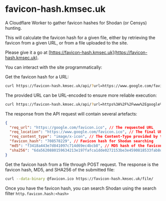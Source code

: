 # favicon-hash.kmsec.uk
A Cloudflare Worker to gather favicon hashes for Shodan (or Censys) hunting.

This will calculate the favicon hash for a given file, either by retrieving the favicon from a given URL, or from a file uploaded to the site.

Please give it a go at [https://favicon-hash.kmsec.uk](https://favicon-hash.kmsec.uk).

You can interact with the site programmatically:

Get the favicon hash for a URL:

```bash
curl https://favicon-hash.kmsec.uk/api/?url=https://www.google.com/favicon.ico
```

The provided URL can be URL-encoded to ensure more reliable execution:

```bash
curl https://favicon-hash.kmsec.uk/api/?url=https%3A%2F%2Fwww%2Egoogle%2Ecom%2Ffavicon%2Eico
```
The response from the API request will contain several artefacts:

```json
{
  "req_url": "https://google.com/favicon.ico", // The requested URL
  "req_location": "https://www.google.com/favicon.ico", // The final URL
  "req_content_type": "image/x-icon", // The Content-Type provided by the upstream server when requesting the URL
  "favicon_hash": "708578229", // Favicon hash for Shodan searching
  "md5": "f3418a443e7d841097c714d69ec4bcb8", // MD5 hash of the favicon for Censys hunting
  "sha256": "6da5620880159634213e197fafca1dde0272153be3e4590818533fab8d040770" // SHA256 of the favicon
}
```

Get the favicon hash from a file through POST request. The response is the favicon hash, MD5, and SHA256 of the submitted file:

```bash
curl --data-binary @favicon.ico https://favicon-hash.kmsec.uk/file/
```

Once you have the favicon hash, you can search Shodan using the search filter `http.favicon.hash:<hash>`